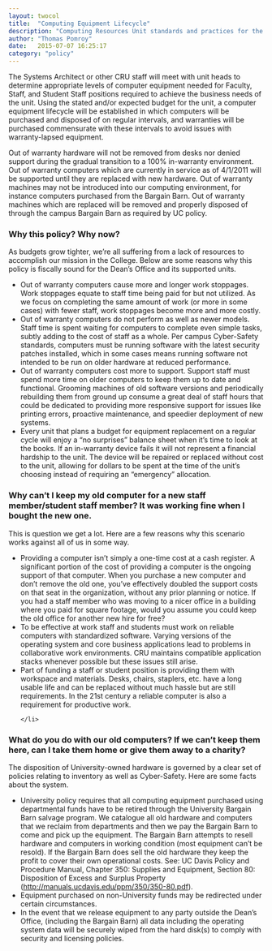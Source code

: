 ```yaml
---
layout: twocol
title:  "Computing Equipment Lifecycle"
description: "Computing Resources Unit standards and practices for the life-cycles of computers, printers, and mobile devices."
author: "Thomas Pomroy"
date:   2015-07-07 16:25:17
category: "policy"
---
```


<p>
The Systems Architect or other CRU staff will meet with unit heads to determine appropriate levels of computer equipment needed for Faculty, Staff, and Student Staff positions required to achieve the business needs of the unit. Using the stated and/or expected budget for the unit, a computer equipment lifecycle will be established in which computers will be purchased and disposed of on regular intervals, and warranties will be purchased commensurate with these intervals to avoid issues with warranty-lapsed equipment.
</p>
<p>Out of warranty hardware will not be removed from desks nor denied support during the gradual transition to a 100% in-warranty environment. Out of warranty computers which are currently in service as of 4/1/2011 will be supported until they are replaced with new hardware. Out of warranty machines may not be introduced into our computing environment, for instance computers purchased from the Bargain Barn. Out of warranty machines which are replaced will be removed and properly disposed of through the campus Bargain Barn as required by UC policy.
</p>

<h3>Why this policy? Why now?</h3>
<p>As budgets grow tighter, we’re all suffering from a lack of resources to accomplish our mission in the College. Below are some reasons why this policy is fiscally sound for the Dean’s Office and its supported units.</p>
<ul>
    <li>Out of warranty computers cause more and longer work stoppages. Work stoppages equate to staff time being paid for but not utilized. As we focus on completing the same amount of work (or more in some cases) with fewer staff, work stoppages become more and more costly.</li>
    <li>Out of warranty computers do not perform as well as newer models. Staff time is spent waiting for computers to complete even simple tasks, subtly adding to the cost of staff as a whole. Per campus Cyber-Safety standards, computers must be running software with the latest security patches installed, which in some cases means running software not intended to be run on older hardware at reduced performance.</li>
    <li>Out of warranty computers cost more to support. Support staff must spend more time on older computers to keep them up to date and functional. Grooming machines of old software versions and periodically rebuilding them from ground up consume a great deal of staff hours that could be dedicated to providing more responsive support for issues like printing errors, proactive maintenance, and speedier deployment of new systems.</li>
    <li>Every unit that plans a budget for equipment replacement on a regular cycle will enjoy a “no surprises” balance sheet when it’s time to look at the books. If an in-warranty device fails it will not represent a financial hardship to the unit. The device will be repaired or replaced without cost to the unit, allowing for dollars to be spent at the time of the unit’s choosing instead of requiring an “emergency” allocation.
    </li>
</ul>
<h3>Why can’t I keep my old computer for a new staff member/student staff member? It was working fine when I bought the new one.</h3>
<p>This is question we get a lot. Here are a few reasons why this scenario works against all of us in some way.</p>
<ul>
    <li>Providing a computer isn’t simply a one-time cost at a cash register. A significant portion of the cost of providing a computer is the ongoing support of that computer. When you purchase a new computer and don’t remove the old one, you’ve effectively doubled the support costs on that seat in the organization, without any prior planning or notice. If you had a staff member who was moving to a nicer office in a building where you paid for square footage, would you assume you could keep the old office for another new hire for free?</li>
    <li>To be effective at work staff and students must work on reliable computers with standardized software. Varying versions of the operating system and core business applications lead to problems in collaborative work environments. CRU maintains compatible application stacks whenever possible but these issues still arise.</li>
    <li>Part of funding a staff or student position is providing them with workspace and materials. Desks, chairs, staplers, etc. have a long usable life and can be replaced without much hassle but are still requirements. In the 21st century a reliable computer is also a requirement for productive work.

    </li>
</ul>
<h3>What do you do with our old computers? If we can’t keep them here, can I take them home or give them away to a charity?</h3>
<p>The disposition of University-owned hardware is governed by a clear set of policies relating to inventory as well as Cyber-Safety. Here are some facts about the system.</p>
<ul>
    <li>University policy requires that all computing equipment purchased using departmental funds have to be retired through the University Bargain Barn salvage program. We catalogue all old hardware and computers that we reclaim from departments and then we pay the Bargain Barn to come and pick up the equipment. The Bargain Barn attempts to resell hardware and computers in working condition (most equipment can’t be resold). If the Bargain Barn does sell the old hardware they keep the profit to cover their own operational costs. See: UC Davis Policy and Procedure Manual, Chapter 350: Supplies and Equipment, Section 80: Disposition of Excess and Surplus Property (<a class="external-link" href="http://manuals.ucdavis.edu/ppm/350/350-80.pdf">http://manuals.ucdavis.edu/ppm/350/350-80.pdf</a>).</li>
    <li>Equipment purchased on non-University funds may be redirected under certain circumstances.</li>
    <li>In the event that we release equipment to any party outside the Dean’s Office, (including the Bargain Barn) all data including the operating system data will be securely wiped from the hard disk(s) to comply with security and licensing policies.</li>
</ul>
